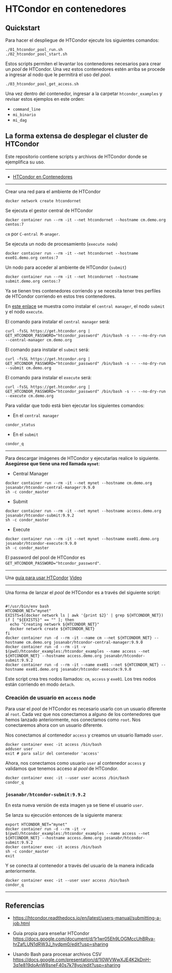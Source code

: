 # HTCondor en contenedores

## Quickstart

Para hacer el despliegue de HTCondor ejecute los siguientes comandos:

```
./01_htcondor_pool_run.sh  
./02_htcondor_pool_start.sh  
```

Estos scripts permiten el levantar los contenedores necesarios para crear un *pool* de HTCondor.
Una vez estos contenedores estén arriba se procede a ingresar al nodo que le permitirá el uso del *pool*.

```
./03_htcondor_pool_get_access.sh
```

Una vez dentro del contenedor, ingresar a la carpetar `htcondor_examples` y revisar estos ejemplos en este orden:

* `command_line` 
* `mi_binario` 
* `mi_dag` 


## La forma extensa de desplegar el cluster de HTCondor

Este repositorio contiene scripts y archivos de HTCondor donde se ejemplifica su uso. 

---

* [HTCondor en Contenedores](https://www.youtube.com/watch?v=5CwOu97GjJ4&t=184s)

---

Crear una red para el ambiente de HTCondor

```
docker network create htcondornet
```

Se ejecuta el gestor central de HTCondor

```
docker container run --rm -it --net htcondornet --hostname cm.demo.org centos:7
```

`cm` por `C-entral M-anager`.

Se ejecuta un nodo de procesamiento (`execute node`)

```
docker container run --rm -it --net htcondornet --hostname exe01.demo.org centos:7
```

Un nodo para acceder al ambiente de HTCondor (`submit`)

```
docker container run --rm -it --net htcondornet --hostname submit.demo.org centos:7
```

Ya se tienen tres contenedores corriendo y se necesita tener tres perfiles de HTCondor corriendo en estos tres contenedores.

En [este enlace](https://htcondor.readthedocs.io/en/latest/getting-htcondor/admin-quick-start.html) se muestra como instalar el `central manager`, el nodo `submit` y el nodo `execute`.

El comando para instalar el `central manager` será:

```
curl -fsSL https://get.htcondor.org | GET_HTCONDOR_PASSWORD="htcondor_password" /bin/bash -s -- --no-dry-run --central-manager cm.demo.org
```

El comando para instalar el `submit` será:

```
curl -fsSL https://get.htcondor.org | GET_HTCONDOR_PASSWORD="htcondor_password" /bin/bash -s -- --no-dry-run --submit cm.demo.org
```

El comando para instalar el `execute` será:

```
curl -fsSL https://get.htcondor.org | GET_HTCONDOR_PASSWORD="htcondor_password" /bin/bash -s -- --no-dry-run --execute cm.demo.org
```

Para validar que todo está bien ejecutar los siguientes comandos:

* En el `central manager` 

```
condor_status
```

* En el `submit` 

```
condor_q
```

---

Para descargar imágenes de HTCondor y ejecutarlas realice lo siguiente. 
**Asegúrese que tiene una red llamada `mynet`**:

* Central Manager

```
docker container run --rm -it --net mynet --hostname cm.demo.org josanabr/htcondor-central-manager:9.9.0
sh -c condor_master
```

* Submit

```
docker container run --rm -it --net mynet --hostname access.demo.org josanabr/htcondor-submit:9.9.2
sh -c condor_master
```

* Execute 

```
docker container run --rm -it --net mynet --hostname exe01.demo.org josanabr/htcondor-execute:9.9.0
sh -c condor_master
```

El password del pool de HTCondor es `GET_HTCONDOR_PASSWORD="htcondor_password"`.


---

Una [guía para usar HTCondor](https://agenda.hep.wisc.edu/event/1733/contributions/25486/attachments/8279/9532/2022-HTCondor-User-Tutorial.pdf) [Video](https://www.youtube.com/watch?v=8jadQkAdU1k&list=PLO7gMRGDPNukAR1ljzfW7fJwt1cdDLygo)

---

Una forma de lanzar el *pool* de HTCondor es a través del siguiente script:

```

#!/usr/bin/env bash
HTCONDOR_NET="mynet"
EXISTS=$(docker network ls | awk '{print $2}' | grep ${HTCONDOR_NET})
if [ "${EXISTS}" == "" ]; then
  echo "Creating network ${HTCONDOR_NET}"
  docker network create ${HTCONDOR_NET}
fi
docker container run -d --rm -it --name cm --net ${HTCONDOR_NET} --hostname cm.demo.org josanabr/htcondor-central-manager:9.9.0
docker container run -d --rm -it -v $(pwd)/htcondor_examples:/htcondor_examples --name access --net ${HTCONDOR_NET} --hostname access.demo.org josanabr/htcondor-submit:9.9.2
docker container run -d --rm -it --name exe01 --net ${HTCONDOR_NET} --hostname exe01.demo.org josanabr/htcondor-execute:9.9.0
```

Este script crea tres nodos llamados: `cm`, `access` y `exe01`. 
Los tres nodos están corriendo en modo `detach`.

### Creación de usuario en `access` node

Para usar el *pool* de HTCondor es necesario usarlo con un usuario diferente al `root`.
Cada vez que nos conectamos a alguno de los contenedores que hemos lanzado anteriormente, nos conectamos como `root`.
Nos conectaremos ahora con un usuario diferente.

Nos conectamos al contenedor `access` y creamos un usuario llamado `user`.

```
docker container exec -it access /bin/bash
adduser user
exit # para salir del contenedor 'access'
```

Ahora, nos conectamos como usuario `user` al contenedor `access` y validamos que tenemos acceso al *pool* de HTCondor.

```
docker container exec -it --user user access /bin/bash
condor_q
```

### `josanabr/htcondor-submit:9.9.2` 

En esta nueva versión de esta imagen ya se tiene el usuario `user`.

Se lanza su ejecución entonces de la siguiente manera:

```
export HTCONDOR_NET="mynet"
docker container run -d --rm -it -v $(pwd)/htcondor_examples:/htcondor_examples --name access --net ${HTCONDOR_NET} --hostname access.demo.org josanabr/htcondor-submit:9.9.2
docker container exec -it access /bin/bash
sh -c condor_master
exit
```

Y se conecta al contenedor a través del usuario de la manera indicada anteriormente.

```
docker container exec -it --user user access /bin/bash
condor_q
```

---

## Referencias

* <https://htcondor.readthedocs.io/en/latest/users-manual/submitting-a-job.html>

* Guía propia para enseñar HTCondor <https://docs.google.com/document/d/1r1wr05Eh9LOGMccUhBRva-hrZafLUN1dRW3J_hydpm0/edit?usp=sharing>

* Usando Bash para procesar archivos CSV <https://docs.google.com/presentation/d/1l0WVWwXJE4K2kDnH-3q1e819doAnW8sneF40s7k78yo/edit?usp=sharing>

